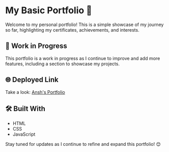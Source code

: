 <h1>My Basic Portfolio 🌟</h1>

<p>Welcome to my personal portfolio! This is a simple showcase of my journey so far, highlighting my certificates, achievements, and interests.</p>

<h2>🚧 Work in Progress</h2>
<p>This portfolio is a work in progress as I continue to improve and add more features, including a section to showcase my projects.</p>

<h2>🌐 Deployed Link</h2>
<p>Take a look: <a href="portfolio-ansh-gupta.netlify.app">Ansh's Portfolio</a></p>

<h2>🛠️ Built With</h2>
<ul>
  <li>HTML</li>
  <li>CSS</li>
  <li>JavaScript</li>
</ul>

<p>Stay tuned for updates as I continue to refine and expand this portfolio! 😊</p>
